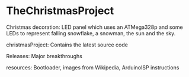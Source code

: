 # TheChristmasProject

Christmas decoration: LED panel which uses an ATMega328p and some LEDs to represent falling snowflake, a snowman, the sun and the sky.


christmasProject: Contains the latest source code

Releases:         Major breakthroughs

resources:        Bootloader, images from Wikipedia, ArduinoISP instructions


